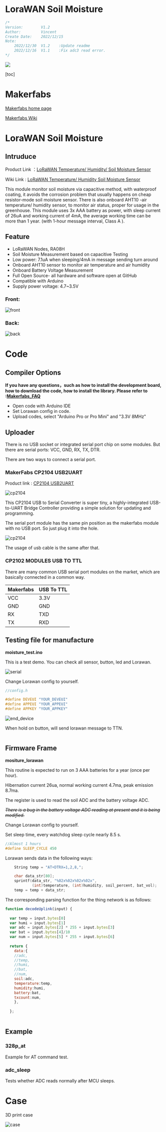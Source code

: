 # LoraWAN Soil Moisture



```c++
/*
Version:		V1.2
Author:			Vincent
Create Date:	2022/12/15
Note:
	2022/12/30	V1.2	:Update readme
	2022/12/16 	V1.1	:Fix adc3 read error.
*/
```
![](md_pic/main.jpg)


[toc]

# Makerfabs

[Makerfabs home page](https://www.makerfabs.com/)

[Makerfabs Wiki](https://wiki.makerfabs.com/)



# LoraWAN Soil Moisture
## Intruduce

Product Link ：[LoRaWAN Temperature/ Humidity/ Soil Moisture Sensor](https://www.makerfabs.com/lorawan-temperatur-humidity-soil-moisture-sensor.html) 

Wiki Link : [LoRaWAN Temperature/ Humidity Soil Moisture Sensor](https://wiki.makerfabs.com/LoRaWAN_Temperature_Humidity_Soil_Moisture_Sensor.html) 

This module monitor soil moisture via capacitive method, with waterproof coating, it avoids the corrosion problem that usually happens on cheap resistor-mode soil moisture sensor. There is also onboard AHT10 -air temperature/ humidity sensor, to monitor air status, proper for usage in the greenhouse. This module uses 3x AAA battery as power, with sleep current of 26uA and working current of 4mA, the average working time can be more than 1 year. (with 1-hour message interval, Class A ).


## Feature

- LoRaWAN Nodes, RA08H
- Soil Moisture Measurement based on capacitive Testing
- Low power: 7.1uA when sleeping/4mA in message sending turn around
- Onboard AHT10 sensor to monitor air temperature and air humidity
- Onboard Battery Voltage Measurement
- Full Open Source- all hardware and software open at GitHub
- Compatible with Arduino
- Supply power voltage: 4.7~3.5V




### Front:

![front](md_pic/front.jpg)

### Back:
![back](md_pic/back.jpg)


# Code

## Compiler Options

**If you have any questions，such as how to install the development board, how to download the code, how to install the library. Please refer to :[Makerfabs_FAQ](https://github.com/Makerfabs/Makerfabs_FAQ)**

- Open code with Arduino IDE
- Set Lorawan config in code.
- Upload codes, select "Arduino Pro or Pro Mini" and "3.3V 8MHz"

## Uploader

There is no USB socket or integrated serial port chip on some modules. But there are serial ports: VCC, GND, RX, TX, DTR. 

There are two ways to connect a serial port.



### MakerFabs CP2104 USB2UART

Product link : [CP2104 USB2UART](https://www.makerfabs.com/cp2104-usb-to-serial-converter.html)

![cp2104](md_pic/cp2104.png)

This CP2104 USB to Serial Converter is super tiny, a highly-integrated USB-to-UART Bridge Controller providing a simple solution for updating and programming.

The serial port module has the same pin position as the makerfabs module with no USB port. So just plug it into the hole.

![cp2104](md_pic/cp2104-2.png)

The usage of usb cable is the same after that.

### CP2102 MODULES USB TO TTL

There are many common USB serial port modules on the market, which are basically connected in a common way.

| Makerfabs | USB To TTL |
| --------- | ---------- |
| VCC       | 3.3V       |
| GND       | GND        |
| RX        | TXD        |
| TX        | RXD        |



## Testing file for manufacture

**moisture_test.ino**

This is a test demo. You can check all sensor, button, led and Lorawan.

![serial](md_pic/serial.jpg)

Change Lorawan config to yourself.

```c++
//config.h

#define DEVEUI "YOUR_DEVEUI"
#define APPEUI "YOUR_APPEUI"
#define APPKEY "YOUR_APPKEY"


```

![end_device](md_pic/end_device.jpg)

When hold on button, will send lorawan message to TTN.

```c++

```



## Firmware Frame

**mositure_lorawan**

This routine is expected to run on 3 AAA batteries for a year (once per hour).

Hibernation current 26ua, normal working current 4.7ma, peak emission 8.7ma.

The register is used to read the soil ADC and the battery voltage ADC. 

~~*There is a bug in the battery voltage ADC reading at present and it is being modified.*~~

 

Change Lorawan config to yourself.

Set sleep time, every watchdog sleep cycle nearly 8.5 s.

```c++
//Almost 1 hours
#define SLEEP_CYCLE 450
```



Lorawan sends data in the following ways:

```c++
    String temp = "AT+DTRX=1,2,8,";

    char data_str[80];
    sprintf(data_str, "%02x%02x%02x%02x", 
            (int)temperature, (int)humidity, soil_percent, bat_vol);
    temp = temp + data_str;
```



The corresponding parsing function for the thing network is as follows:

```javascript
function decodeUplink(input) {
  
  var temp = input.bytes[0]
  var humi = input.bytes[1]
  var adc = input.bytes[2] * 255 + input.bytes[3]
  var bat = input.bytes[4]/10
  var num = input.bytes[5] * 255 + input.bytes[6] 
  
  return {
    data:{
    //adc,
    //temp,
    //humi,
    //bat,
    //num,
    soil:adc,
    temperature:temp,
    humidity:humi,
    battery:bat,
    txcount:num,
    },
    
  };
  
```



## Example

### 328p_at

Example for AT command test.

### adc_sleep

Tests whether ADC reads normally after MCU sleeps.



# Case

3D print case

![case](md_pic/case.jpg)

